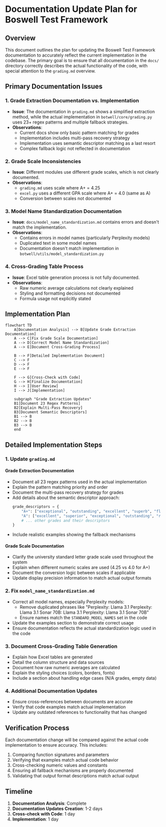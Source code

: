 # Documentation Update Plan for Boswell Test Framework

## Overview
This document outlines the plan for updating the Boswell Test Framework documentation to accurately reflect the current implementation in the codebase. The primary goal is to ensure that all documentation in the `docs/` directory correctly describes the actual functionality of the code, with special attention to the `grading.md` overview.

## Primary Documentation Issues

### 1. Grade Extraction Documentation vs. Implementation
- **Issue**: The documentation in `grading.md` shows a simplified extraction method, while the actual implementation in `botwell/core/grading.py` uses 23+ regex patterns and multiple fallback strategies.
- **Observations**:
  - Current docs show only basic pattern matching for grades
  - Implementation includes multi-pass recovery strategy
  - Implementation uses semantic descriptor matching as a last resort
  - Complex fallback logic not reflected in documentation

### 2. Grade Scale Inconsistencies
- **Issue**: Different modules use different grade scales, which is not clearly documented.
- **Observations**:
  - `grading.md` uses scale where A+ = 4.25
  - `excel.py` uses a different GPA scale where A+ = 4.0 (same as A)
  - Conversion between scales not documented

### 3. Model Name Standardization Documentation
- **Issue**: `docs/model_name_standardization.md` contains errors and doesn't match the implementation.
- **Observations**:
  - Contains errors in model names (particularly Perplexity models)
  - Duplicated text in some model names
  - Documentation doesn't match implementation in `botwell/utils/model_standardization.py`

### 4. Cross-Grading Table Process
- **Issue**: Excel table generation process is not fully documented.
- **Observations**:
  - Raw numeric average calculations not clearly explained
  - Styling and formatting decisions not documented
  - Formula usage not explicitly stated

## Implementation Plan

```mermaid
flowchart TD
    A[Documentation Analysis] --> B[Update Grade Extraction Documentation]
    A --> C[Fix Grade Scale Documentation]
    A --> D[Correct Model Name Standardization]
    A --> E[Document Cross-Grading Process]
    
    B --> F[Detailed Implementation Document]
    C --> F
    D --> F
    E --> F
    
    F --> G[Cross-Check with Code]
    G --> H[Finalize Documentation]
    H --> I[User Review]
    I --> J[Implementation]
    
    subgraph "Grade Extraction Updates"
    B1[Document 23 Regex Patterns]
    B2[Explain Multi-Pass Recovery]
    B3[Document Semantic Descriptors]
    B1 --> B
    B2 --> B
    B3 --> B
    end
```

## Detailed Implementation Steps

### 1. Update `grading.md`

#### Grade Extraction Documentation
- Document all 23 regex patterns used in the actual implementation
- Explain the pattern matching priority and order
- Document the multi-pass recovery strategy for grades
- Add details about the semantic descriptor approach:
  ```python
  grade_descriptors = {
      "A+": ["exceptional", "outstanding", "excellent", "superb", "flawless", "perfect"],
      "A": ["excellent", "superior", "exceptional", "outstanding", "remarkable"],
      # ... other grades and their descriptors
  }
  ```
- Include realistic examples showing the fallback mechanisms

#### Grade Scale Documentation
- Clarify the university standard letter grade scale used throughout the system
- Explain when different numeric scales are used (4.25 vs 4.0 for A+)
- Document the conversion logic between scales if applicable
- Update display precision information to match actual output formats

### 2. Fix `model_name_standardization.md`
- Correct all model names, especially Perplexity models:
  - Remove duplicated phrases like "Perplexity: Llama 3.1 Perplexity: Llama 3.1 Sonar 70B: Llama 3.1 Perplexity: Llama 3.1 Sonar 70B"
  - Ensure names match the `STANDARD_MODEL_NAMES` set in the code
- Update the examples section to demonstrate correct usage
- Ensure documentation reflects the actual standardization logic used in the code

### 3. Document Cross-Grading Table Generation
- Explain how Excel tables are generated
- Detail the column structure and data sources
- Document how raw numeric averages are calculated
- Explain the styling choices (colors, borders, fonts)
- Include a section about handling edge cases (N/A grades, empty data)

### 4. Additional Documentation Updates
- Ensure cross-references between documents are accurate
- Verify that code examples match actual implementation
- Update any outdated references to functionality that has changed

## Verification Process
Each documentation change will be compared against the actual code implementation to ensure accuracy. This includes:

1. Comparing function signatures and parameters
2. Verifying that examples match actual code behavior
3. Cross-checking numeric values and constants
4. Ensuring all fallback mechanisms are properly documented
5. Validating that output format descriptions match actual output

## Timeline
1. **Documentation Analysis**: Complete
2. **Documentation Updates Creation**: 1-2 days
3. **Cross-check with Code**: 1 day
4. **Implementation**: 1 day